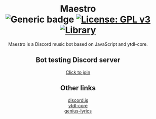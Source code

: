 <div align="center">
  
# Maestro <br> ![Generic badge](https://img.shields.io/badge/Version-0.4.9-brightgreen.svg) [![License: GPL v3](https://img.shields.io/badge/License-GPLv3-blue.svg)](https://www.gnu.org/licenses/gpl-3.0) [![Library](https://img.shields.io/badge/Library-Discord.js-blueviolet)]()
Maestro is a Discord music bot based on JavaScript and ytdl-core.
## Bot testing Discord server

[Click to join](https://discord.gg/t2sRz6T "Bot testing Discord server")

## Other links
[discord.js](https://discord.js.org/#/ "discord.js")\
[ytdl-core](https://github.com/fent/node-ytdl-core "ytdl-core")\
[genius-lyrics](https://github.com/zyrouge/genius-lyrics "genius-lyrics npm module")
</div>
